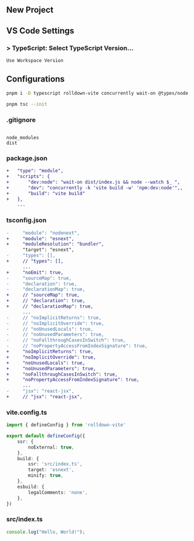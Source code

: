 ## New Project

## VS Code Settings

### > TypeScript: Select TypeScript Version...
`Use Workspace Version`

## Configurations

```bash
pnpm i -D typescript rolldown-vite concurrently wait-on @types/node

pnpm tsc --init
```

### .gitignore

```glob

node_modules
dist

```

### package.json

```diff
+ 	"type": "module",
+ 	"scripts": {
+ 		"dev:node": "wait-on dist/index.js && node --watch $_ ",
+ 		"dev": "concurrently -k 'vite build -w' 'npm:dev:node'",,
+ 		"build": "vite build"
+ 	},
  	...
```

### tsconfig.json

```diff
-     "module": "nodenext",
+     "module": "esnext",
+     "moduleResolution": "bundler",
      "target": "esnext",
-     "types": [],
+     // "types": [],
      ...
+     "noEmit": true,
-     "sourceMap": true,
-     "declaration": true,
-     "declarationMap": true,
+     // "sourceMap": true,
+     // "declaration": true,
+     // "declarationMap": true,
      ...
-     // "noImplicitReturns": true,
-     // "noImplicitOverride": true,
-     // "noUnusedLocals": true,
-     // "noUnusedParameters": true,
-     // "noFallthroughCasesInSwitch": true,
-     // "noPropertyAccessFromIndexSignature": true,
+     "noImplicitReturns": true,
+     "noImplicitOverride": true,
+     "noUnusedLocals": true,
+     "noUnusedParameters": true,
+     "noFallthroughCasesInSwitch": true,
+     "noPropertyAccessFromIndexSignature": true,
      ...
-     "jsx": "react-jsx",
+     // "jsx": "react-jsx",
```

### vite.config.ts

```typescript
import { defineConfig } from 'rolldown-vite'

export default defineConfig({
    ssr: {
        noExternal: true,
    },
    build: {
        ssr: 'src/index.ts',
        target: 'esnext',
        minify: true,
    },
    esbuild: {
        legalComments: 'none',
    },
})

```

### src/index.ts

```typescript
console.log("Hello, World!");

```

